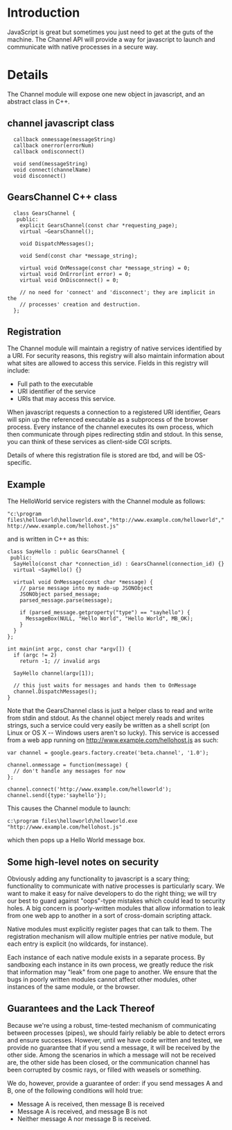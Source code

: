 # Introduction #

JavaScript is great but sometimes you just need to get at the guts of the machine. The Channel API will provide a way for javascript to launch and communicate with native processes in a secure way.

# Details #

The Channel module will expose one new object in javascript, and an abstract class in C++.

## channel javascript class ##
```
  callback onmessage(messageString)
  callback onerror(errorNum)
  callback ondisconnect()
  
  void send(messageString)
  void connect(channelName)
  void disconnect()
```

## GearsChannel  C++ class ##
```
  class GearsChannel {
   public:
    explicit GearsChannel(const char *requesting_page);
    virtual ~GearsChannel();

    void DispatchMessages();

    void Send(const char *message_string);

    virtual void OnMessage(const char *message_string) = 0;
    virtual void OnError(int error) = 0;
    virtual void OnDisconnect() = 0;

    // no need for 'connect' and 'disconnect'; they are implicit in the
    // processes' creation and destruction.
  };
```

## Registration ##
The Channel module will maintain a registry of native services identified by a URI. For security reasons, this registry will also maintain information about what sites are allowed to access this service. Fields in this registry will include:

  * Full path to the executable
  * URI identifier of the service
  * URIs that may access this service.

When javascript requests a connection to a registered URI identifier, Gears will spin up the referenced executable as a subprocess of the browser process. Every instance of the channel executes its own process, which then communicate through pipes redirecting stdin and stdout. In this sense, you can think of these services as client-side CGI scripts.

Details of where this registration file is stored are tbd, and will be OS-specific.

## Example ##

The HelloWorld service registers with the Channel module as follows:

`"c:\program files\helloworld\helloworld.exe","http://www.example.com/helloworld","http://www.example.com/hellohost.js"`

and is written in C++ as this:

```
class SayHello : public GearsChannel {
 public:
  SayHello(const char *connection_id) : GearsChannel(connection_id) {}
  virtual ~SayHello() {}

  virtual void OnMessage(const char *message) {
    // parse message into my made-up JSONObject
    JSONObject parsed_message;
    parsed_message.parse(message);

    if (parsed_message.getproperty("type") == "sayhello") {
      MessageBox(NULL, "Hello World", "Hello World", MB_OK);
    }
  }
};

int main(int argc, const char *argv[]) {
  if (argc != 2)
    return -1; // invalid args

  SayHello channel(argv[1]);

  // this just waits for messages and hands them to OnMessage
  channel.DispatchMessages();
}
```

Note that the GearsChannel class is just a helper class to read and write from stdin and stdout. As the channel object merely reads and writes strings, such a service could very easily be written as a shell script (on Linux or OS X -- Windows users aren't so lucky). This service is accessed from a web app running on http://www.example.com/hellohost.js as such:

```
var channel = google.gears.factory.create('beta.channel', '1.0');

channel.onmessage = function(message) {
  // don't handle any messages for now
};

channel.connect('http://www.example.com/helloworld');
channel.send({type:'sayhello'});
```

This causes the Channel module to launch:

`c:\program files\helloworld\helloworld.exe "http://www.example.com/hellohost.js"`

which then pops up a Hello World message box.

## Some high-level notes on security ##
Obviously adding any functionality to javascript is a scary thing; functionality to communicate with native processes is particularly scary. We want to make it easy for naïve developers to do the right thing; we will try our best to guard against "oops"-type mistakes which could lead to security holes. A big concern is poorly-written modules that allow information to leak from one web app to another in a sort of cross-domain scripting attack.

Native modules must explicitly register pages that can talk to them. The registration mechanism will allow multiple entries per native module, but each entry is explicit (no wildcards, for instance).

Each instance of each native module exists in a separate process. By sandboxing each instance in its own process, we greatly reduce the risk that information may "leak" from one page to another. We ensure that the bugs in poorly written modules cannot affect other modules, other instances of the same module, or the browser.

## Guarantees and the Lack Thereof ##
Because we're using a robust, time-tested mechanism of communicating between processes (pipes), we should fairly reliably be able to detect errors and ensure successes. However, until we have code written and tested, we provide no guarantee that if you send a message, it will be received by the other side.  Among the scenarios in which a message will not be received are, the other side has been closed, or the communication channel has been corrupted by cosmic rays, or filled with weasels or something.

We do, however, provide a guarantee of order: if you send messages A and B, one of the following conditions will hold true:

  * Message A is received, then message B is received
  * Message A is received, and message B is not
  * Neither message A nor message B is received.